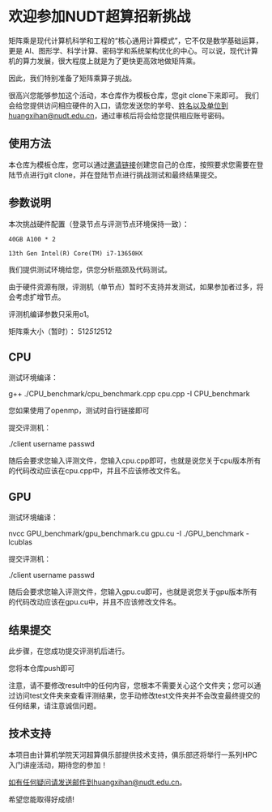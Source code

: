 # 欢迎参加NUDT超算招新挑战

矩阵乘是现代计算机科学和工程的“核心通用计算模式”，它不仅是数学基础运算，更是 AI、图形学、科学计算、密码学和系统架构优化的中心。可以说，现代计算机的算力发展，很大程度上就是为了更快更高效地做矩阵乘。

因此，我们特别准备了矩阵乘算子挑战。

很高兴您能够参加这个活动，本仓库作为模板仓库，您git clone下来即可。
我们会给您提供访问相应硬件的入口，请您发送您的学号、姓名以及单位到huangxihan@nudt.edu.cn，通过审核后将会给您提供相应账号密码。

## 使用方法
本仓库为模板仓库，您可以通过[邀请链接](https://classroom.github.com/a/a4Q9eLF0)创建您自己的仓库，按照要求您需要在登陆节点进行git clone，并在登陆节点进行挑战测试和最终结果提交。

## 参数说明

本次挑战硬件配置（登录节点与评测节点环境保持一致）：

`40GB A100 * 2`

`13th Gen Intel(R) Core(TM) i7-13650HX`

我们提供测试环境给您，供您分析瓶颈及代码测试。

由于硬件资源有限，评测机（单节点）暂时不支持并发测试，如果参加者过多，将会考虑扩增节点。

评测机编译参数只采用o1。

矩阵乘大小（暂时）：
512*512*512

## CPU
测试环境编译：

g++ ./CPU_benchmark/cpu_benchmark.cpp cpu.cpp -I CPU_benchmark

您如果使用了openmp，测试时自行链接即可

提交评测机：

./client username passwd

随后会要求您输入评测文件，您输入cpu.cpp即可，也就是说您关于cpu版本所有的代码改动应该在cpu.cpp中，并且不应该修改文件名。

## GPU
测试环境编译：

nvcc GPU_benchmark/gpu_benchmark.cu gpu.cu -I ./GPU_benchmark -lcublas

提交评测机：

./client username passwd

随后会要求您输入评测文件，您输入gpu.cu即可，也就是说您关于gpu版本所有的代码改动应该在gpu.cu中，并且不应该修改文件名。

## 结果提交
此步骤，在您成功提交评测机后进行。

您将本仓库push即可

注意，请不要修改result中的任何内容，您根本不需要关心这个文件夹；您可以通过访问test文件夹来查看评测结果，您手动修改test文件夹并不会改变最终提交的任何结果，请注意诚信问题。

## 技术支持
本项目由计算机学院天河超算俱乐部提供技术支持，俱乐部还将举行一系列HPC入门讲座活动，期待您的参加！

如有任何疑问请发送邮件到huangxihan@nudt.edu.cn。

希望您能取得好成绩!
